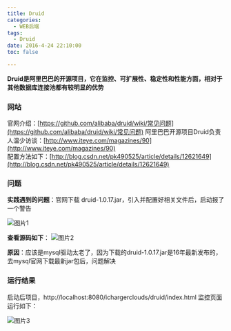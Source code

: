 ```yaml
---
title: Druid
categories:
  - WEB后端
tags:
  - Druid
date: 2016-4-24 22:10:00
toc: false

---
```


**Druid是阿里巴巴的开源项目，它在监控、可扩展性、稳定性和性能方面，相对于其他数据库连接池都有较明显的优势**

### 网站
官网介绍：[https://github.com/alibaba/druid/wiki/常见问题](https://github.com/alibaba/druid/wiki/常见问题)
阿里巴巴开源项目Druid负责人温少访谈：[http://www.iteye.com/magazines/90](http://www.iteye.com/magazines/90)  
配置方法如下：[http://blog.csdn.net/pk490525/article/details/12621649](http://blog.csdn.net/pk490525/article/details/12621649)  


### 问题
**实践遇到的问题**：官网下载 druid-1.0.17.jar，引入并配置好相关文件后，启动报了一个警告

![图片1](http://7xvfir.com1.z0.glb.clouddn.com/Druid/1.png)

**查看源码如下**：
![图片2](http://7xvfir.com1.z0.glb.clouddn.com/Druid/2.png)

**原因**：应该是mysql驱动太老了，因为下载的druid-1.0.17.jar是16年最新发布的，去mysql官网下载最新jar包后，问题解决

### 运行结果
启动后项目，http://localhost:8080/ichargerclouds/druid/index.html
监控页面运行如下：

![图片3](http://7xvfir.com1.z0.glb.clouddn.com/Druid/3.png)